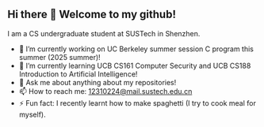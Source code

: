 ## Hi there 👋 Welcome to my github!

I am a CS undergraduate student at SUSTech in Shenzhen.

- 🔭 I’m currently working on UC Berkeley summer session C program this summer (2025 summer)!
- 🌱 I’m currently learning UCB CS161 Computer Security and UCB CS188 Introduction to Artificial Intelligence!
- 💬 Ask me about anything about my repositories!
- 📫 How to reach me: 12310224@mail.sustech.edu.cn
- ⚡ Fun fact: I recently learnt how to make spaghetti (I try to cook meal for myself).
